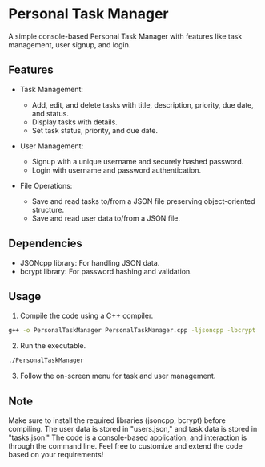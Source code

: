 # Personal Task Manager

A simple console-based Personal Task Manager with features like task management, user signup, and login.

## Features

- Task Management:
  - Add, edit, and delete tasks with title, description, priority, due date, and status.
  - Display tasks with details.
  - Set task status, priority, and due date.

- User Management:
  - Signup with a unique username and securely hashed password.
  - Login with username and password authentication.

- File Operations:
  - Save and read tasks to/from a JSON file preserving object-oriented structure.
  - Save and read user data to/from a JSON file.

## Dependencies

- JSONcpp library: For handling JSON data.
- bcrypt library: For password hashing and validation.

## Usage

1. Compile the code using a C++ compiler.

```bash
g++ -o PersonalTaskManager PersonalTaskManager.cpp -ljsoncpp -lbcrypt
```

2. Run the executable.
```bash
./PersonalTaskManager
```
3. Follow the on-screen menu for task and user management.

## Note
Make sure to install the required libraries (jsoncpp, bcrypt) before compiling.
The user data is stored in "users.json," and task data is stored in "tasks.json."
The code is a console-based application, and interaction is through the command line.
Feel free to customize and extend the code based on your requirements!